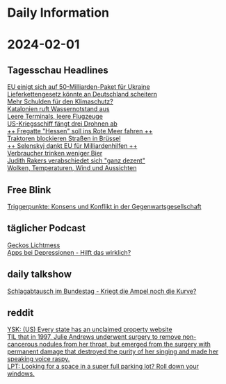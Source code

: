 
Daily Information
=================

# 2024-02-01

## Tagesschau Headlines
  
[EU einigt sich auf 50-Milliarden-Paket für Ukraine](https://www.tagesschau.de/ausland/europa/orban-eu-gipfel-104.html)  
[Lieferkettengesetz könnte an Deutschland scheitern](https://www.tagesschau.de/wirtschaft/lieferkettengesetz-eu-deutschland-102.html)  
[Mehr Schulden für den Klimaschutz?](https://www.tagesschau.de/inland/innenpolitik/klima-haushalt-100.html)  
[Katalonien ruft Wassernotstand aus](https://www.tagesschau.de/ausland/europa/spanien-katalonien-duerre-notstand-100.html)  
[Leere Terminals, leere Flugzeuge](https://www.tagesschau.de/inland/flughafen-streik-118.html)  
[US-Kriegsschiff fängt drei Drohnen ab](https://www.tagesschau.de/ausland/rotes-meer-drohnen-100.html)  
[++ Fregatte "Hessen" soll ins Rote Meer fahren ++](https://www.tagesschau.de/newsticker/liveblog-nahost-donnerstag-102.html)  
[Traktoren blockieren Straßen in Brüssel](https://www.tagesschau.de/ausland/europa/bauern-protest-belgien-bruessel-100.html)  
[++ Selenskyj dankt EU für Milliardenhilfen ++](https://www.tagesschau.de/newsticker/liveblog-ukraine-donnerstag-310.html)  
[Verbraucher trinken weniger Bier](https://www.tagesschau.de/wirtschaft/verbraucher/bier-bierkonsum-100.html)  
[Judith Rakers verabschiedet sich "ganz dezent"](https://www.tagesschau.de/inland/rakers-letzte-sendung-100.html)  
[Wolken, Temperaturen, Wind und Aussichten](https://www.tagesschau.de/wetter/deutschland/wettervorhersage-deutschland-100.html)
## Free Blink
  
[Triggerpunkte: Konsens und Konflikt in der Gegenwartsgesellschaft](https://www.blinkist.com/de/books/triggerpunkte-de)
## täglicher Podcast
  
[Geckos Lichtmess](https://www.ardaudiothek.de/episode/ende-der-welt-die-taegliche-glosse/geckos-lichtmess/bayern-2/13118583/)  
[Apps bei Depressionen - Hilft das wirklich?](https://www.ardaudiothek.de/episode/quarks-daily-dein-taeglicher-wissenspodcast/apps-bei-depressionen-hilft-das-wirklich/wdr/13117017/)
## daily talkshow
  
[Schlagabtausch im Bundestag - Kriegt die Ampel noch die Kurve?](https://www.ardmediathek.de/video/Y3JpZDovL3Bob2VuaXguZGUvNDMyMzU5Mg)
## reddit
  
[YSK: (US) Every state has an unclaimed property website](https://www.reddit.com/r/YouShouldKnow/comments/1ag0l1w/ysk_us_every_state_has_an_unclaimed_property/)  
[TIL that in 1997, Julie Andrews underwent surgery to remove non-cancerous nodules from her throat, but emerged from the surgery with permanent damage that destroyed the purity of her singing and made her speaking voice raspy.](https://www.reddit.com/r/todayilearned/comments/1ag8x6b/til_that_in_1997_julie_andrews_underwent_surgery/)  
[LPT: Looking for a space in a super full parking lot? Roll down your windows.](https://www.reddit.com/r/LifeProTips/comments/1ag3ark/lpt_looking_for_a_space_in_a_super_full_parking/)